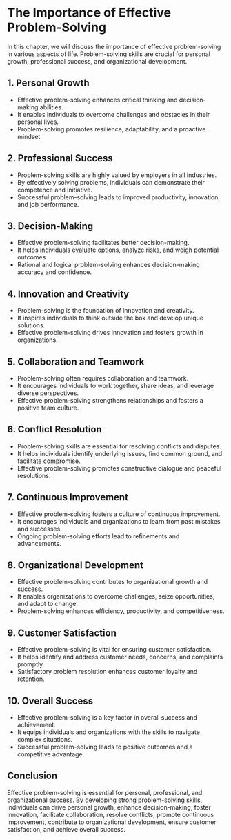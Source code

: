 The Importance of Effective Problem-Solving
=======================================================

In this chapter, we will discuss the importance of effective problem-solving in various aspects of life. Problem-solving skills are crucial for personal growth, professional success, and organizational development.

**1. Personal Growth**
----------------------

* Effective problem-solving enhances critical thinking and decision-making abilities.
* It enables individuals to overcome challenges and obstacles in their personal lives.
* Problem-solving promotes resilience, adaptability, and a proactive mindset.

**2. Professional Success**
---------------------------

* Problem-solving skills are highly valued by employers in all industries.
* By effectively solving problems, individuals can demonstrate their competence and initiative.
* Successful problem-solving leads to improved productivity, innovation, and job performance.

**3. Decision-Making**
----------------------

* Effective problem-solving facilitates better decision-making.
* It helps individuals evaluate options, analyze risks, and weigh potential outcomes.
* Rational and logical problem-solving enhances decision-making accuracy and confidence.

**4. Innovation and Creativity**
--------------------------------

* Problem-solving is the foundation of innovation and creativity.
* It inspires individuals to think outside the box and develop unique solutions.
* Effective problem-solving drives innovation and fosters growth in organizations.

**5. Collaboration and Teamwork**
---------------------------------

* Problem-solving often requires collaboration and teamwork.
* It encourages individuals to work together, share ideas, and leverage diverse perspectives.
* Effective problem-solving strengthens relationships and fosters a positive team culture.

**6. Conflict Resolution**
--------------------------

* Problem-solving skills are essential for resolving conflicts and disputes.
* It helps individuals identify underlying issues, find common ground, and facilitate compromise.
* Effective problem-solving promotes constructive dialogue and peaceful resolutions.

**7. Continuous Improvement**
-----------------------------

* Effective problem-solving fosters a culture of continuous improvement.
* It encourages individuals and organizations to learn from past mistakes and successes.
* Ongoing problem-solving efforts lead to refinements and advancements.

**8. Organizational Development**
---------------------------------

* Effective problem-solving contributes to organizational growth and success.
* It enables organizations to overcome challenges, seize opportunities, and adapt to change.
* Problem-solving enhances efficiency, productivity, and competitiveness.

**9. Customer Satisfaction**
----------------------------

* Effective problem-solving is vital for ensuring customer satisfaction.
* It helps identify and address customer needs, concerns, and complaints promptly.
* Satisfactory problem resolution enhances customer loyalty and retention.

**10. Overall Success**
-----------------------

* Effective problem-solving is a key factor in overall success and achievement.
* It equips individuals and organizations with the skills to navigate complex situations.
* Successful problem-solving leads to positive outcomes and a competitive advantage.

Conclusion
----------

Effective problem-solving is essential for personal, professional, and organizational success. By developing strong problem-solving skills, individuals can drive personal growth, enhance decision-making, foster innovation, facilitate collaboration, resolve conflicts, promote continuous improvement, contribute to organizational development, ensure customer satisfaction, and achieve overall success.
